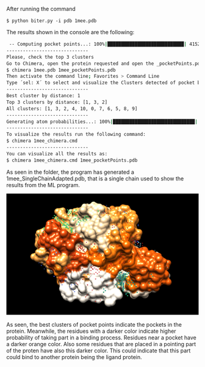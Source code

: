 After running the command
```
$ python biter.py -i pdb 1mee.pdb
```
The results shown in the console are the following:

```bash
 -- Computing pocket points...: 100%|████████████████████████████| 41529/41529 [00:36<00:00, 1130.23it/s]
------------------------------
Please, check the top 3 clusters
Go to Chimera, open the protein requested and open the _pocketPoints.pdb file. You can use:
$ chimera 1mee.pdb 1mee_pocketPoints.pdb
Then activate the command line; Favorites > Command Line
Type ´sel: X´ to select and visualize the Clusters detected of pocket binding sites.
------------------------------
Best cluster by distance: 1
Top 3 clusters by distance: [1, 3, 2]
All clusters: [1, 3, 2, 4, 10, 0, 7, 6, 5, 8, 9]
------------------------------
Generating atom probabilities...: 100%|██████████████████████████████| 2478/2478 [25:23<00:00,  1.63it/s]
------------------------------
To visualize the results run the following command:
$ chimera 1mee_chimera.cmd
------------------------------
You can visualize all the results as:
$ chimera 1mee_chimera.cmd 1mee_pocketPoints.pdb
```

As seen in the folder, the program has generated a 1mee_SingleChainAdapted.pdb, that is a single chain used to show the results from the ML program.

![1mee output chimera](1mee_image.png "1mee visualisation in chimera of probabilities and pocket cluster points")

As seen, the best clusters of pocket points indicate the pockets in the protein. Meanwhile, the residues with a darker color indicate higher probability of taking part in a binding process.
Residues near a pocket have a darker orange color. Also some residues that are placed in a pointing part of the proten have also this darker color. This could indicate that this part could bind to another protein being the ligand protein.